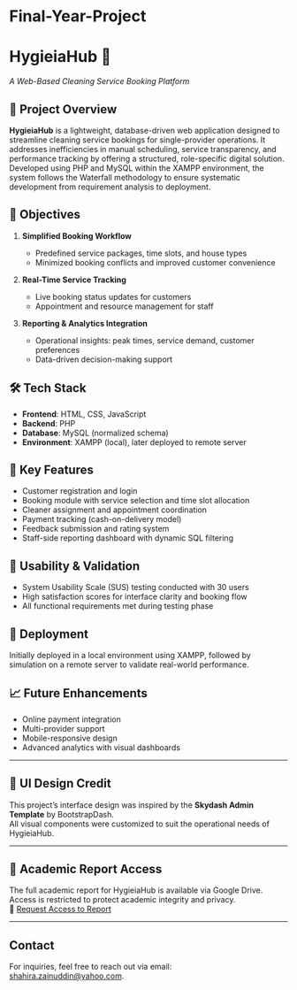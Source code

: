 # Final-Year-Project

# HygieiaHub 🧼  
*A Web-Based Cleaning Service Booking Platform*

## 📌 Project Overview  
**HygieiaHub** is a lightweight, database-driven web application designed to streamline cleaning service bookings for single-provider operations. It addresses inefficiencies in manual scheduling, service transparency, and performance tracking by offering a structured, role-specific digital solution. Developed using PHP and MySQL within the XAMPP environment, the system follows the Waterfall methodology to ensure systematic development from requirement analysis to deployment.

## 🎯 Objectives  
1. **Simplified Booking Workflow**  
   - Predefined service packages, time slots, and house types  
   - Minimized booking conflicts and improved customer convenience  

2. **Real-Time Service Tracking**  
   - Live booking status updates for customers  
   - Appointment and resource management for staff  

3. **Reporting & Analytics Integration**  
   - Operational insights: peak times, service demand, customer preferences  
   - Data-driven decision-making support  

## 🛠️ Tech Stack  
- **Frontend**: HTML, CSS, JavaScript  
- **Backend**: PHP  
- **Database**: MySQL (normalized schema)  
- **Environment**: XAMPP (local), later deployed to remote server  

## 🔑 Key Features  
- Customer registration and login  
- Booking module with service selection and time slot allocation  
- Cleaner assignment and appointment coordination  
- Payment tracking (cash-on-delivery model)  
- Feedback submission and rating system  
- Staff-side reporting dashboard with dynamic SQL filtering  

## 🧪 Usability & Validation  
- System Usability Scale (SUS) testing conducted with 30 users  
- High satisfaction scores for interface clarity and booking flow  
- All functional requirements met during testing phase  

## 🚀 Deployment  
Initially deployed in a local environment using XAMPP, followed by simulation on a remote server to validate real-world performance.

## 📈 Future Enhancements  
- Online payment integration  
- Multi-provider support  
- Mobile-responsive design  
- Advanced analytics with visual dashboards  

---

## 🎨 UI Design Credit  
This project’s interface design was inspired by the **Skydash Admin Template** by BootstrapDash.  
All visual components were customized to suit the operational needs of HygieiaHub.

---

## 📄 Academic Report Access  
The full academic report for HygieiaHub is available via Google Drive.  
Access is restricted to protect academic integrity and privacy.  
🔗 [Request Access to Report](https://drive.google.com/file/d/1vjhRTK0r2JeKHcbv0p1LIU04I-6xLbYC/view?usp=sharing)

---

## Contact  

For inquiries, feel free to reach out via email: [shahira.zainuddin@yahoo.com](mailto:shahira.zainuddin@yahoo.com).
